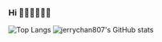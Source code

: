 ### Hi 👋🏾👋🏾👋🏾

<!--
**jerrychan807/jerrychan807** is a ✨ _special_ ✨ repository because its `README.md` (this file) appears on your GitHub profile.

Here are some ideas to get you started:

- 🔭 I’m currently working on ...
- 🌱 I’m currently learning ...
- 👯 I’m looking to collaborate on ...
- 🤔 I’m looking for help with ...
- 💬 Ask me about ...
- 📫 How to reach me: ...
- 😄 Pronouns: ...
- ⚡ Fun fact: ...
-->

![Top Langs](https://github-readme-stats.vercel.app/api/top-langs/?username=jerrychan807&theme=tokyonight&hide=html,javascript,css) ![jerrychan807's GitHub stats](https://github-readme-stats.vercel.app/api?username=jerrychan807&show_icons=true&theme=tokyonight)

